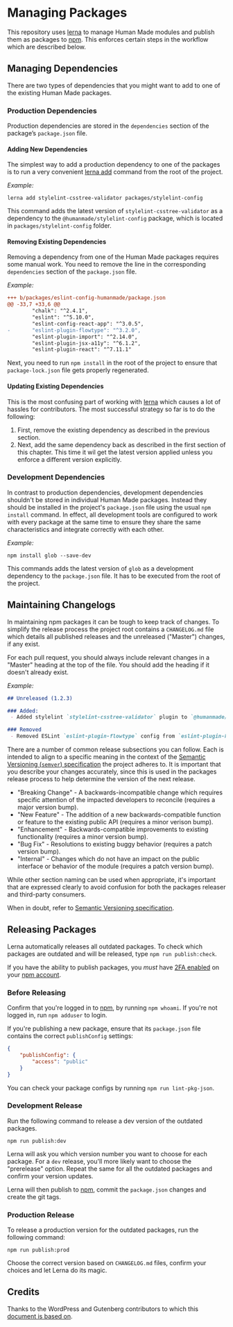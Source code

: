 # Managing Packages

This repository uses [lerna] to manage Human Made modules and publish them as packages to [npm]. This enforces certain steps in the workflow which are described below.

## Managing Dependencies

There are two types of dependencies that you might want to add to one of the existing Human Made packages.

### Production Dependencies

Production dependencies are stored in the `dependencies` section of the package’s `package.json` file.

#### Adding New Dependencies

The simplest way to add a production dependency to one of the packages is to run a very convenient [lerna add](https://github.com/lerna/lerna/tree/master/commands/add#readme) command from the root of the project.

_Example:_

```shell
lerna add stylelint-csstree-validator packages/stylelint-config
```

This command adds the latest version of `stylelint-csstree-validator` as a dependency to the `@humanmade/stylelint-config` package, which is located in `packages/stylelint-config` folder.

#### Removing Existing Dependencies

Removing a dependency from one of the Human Made packages requires some manual work. You need to remove the line in the corresponding `dependencies` section of the `package.json` file.

_Example:_
```diff
+++ b/packages/eslint-config-humanmade/package.json
@@ -33,7 +33,6 @@
 		"chalk": "^2.4.1",
 		"eslint": "^5.10.0",
 		"eslint-config-react-app": "^3.0.5",
-		"eslint-plugin-flowtype": "^3.2.0",
 		"eslint-plugin-import": "^2.14.0",
 		"eslint-plugin-jsx-a11y": "^6.1.2",
 		"eslint-plugin-react": "^7.11.1"
```

Next, you need to run `npm install` in the root of the project to ensure that `package-lock.json` file gets properly regenerated.

#### Updating Existing Dependencies

This is the most confusing part of working with [lerna] which causes a lot of hassles for contributors. The most successful strategy so far is to do the following:
 1. First, remove the existing dependency as described in the previous section.
 2. Next, add the same dependency back as described in the first section of this chapter. This time it wil get the latest version applied unless you enforce a different version explicitly.

### Development Dependencies

In contrast to production dependencies, development dependencies shouldn't be stored in individual Human Made packages. Instead they should be installed in the project's `package.json` file using the usual `npm install` command. In effect, all development tools are configured to work with every package at the same time to ensure they share the same characteristics and integrate correctly with each other.

_Example:_

```shell
npm install glob --save-dev
```

This commands adds the latest version of `glob` as a development dependency to the `package.json` file. It has to be executed from the root of the project.

## Maintaining Changelogs

In maintaining npm packages it can be tough to keep track of changes. To simplify the release process the project root contains a `CHANGELOG.md` file which details all published releases and the unreleased ("Master") changes, if any exist.

For each pull request, you should always include relevant changes in a "Master" heading at the top of the file. You should add the heading if it doesn't already exist.

_Example:_

```md
## Unreleased (1.2.3)

### Added:
 - Added stylelint `stylelint-csstree-validator` plugin to `@humanmade/sty;elint-config`

### Removed
 - Removed ESLint `eslint-plugin-flowtype` config from `eslint-plugin-humanmade`
```

There are a number of common release subsections you can follow. Each is intended to align to a specific meaning in the context of the [Semantic Versioning (`semver`) specification](https://semver.org/) the project adheres to. It is important that you describe your changes accurately, since this is used in the packages release process to help determine the version of the next release.

- "Breaking Change" - A backwards-incompatible change which requires specific attention of the impacted developers to reconcile (requires a major version bump).
- "New Feature" - The addition of a new backwards-compatible function or feature to the existing public API (requires a minor verison bump).
- "Enhancement" - Backwards-compatible improvements to existing functionality (requires a minor version bump).
- "Bug Fix" - Resolutions to existing buggy behavior (requires a patch version bump).
- "Internal" - Changes which do not have an impact on the public interface or behavior of the module (requires a patch version bump).

While other section naming can be used when appropriate, it's important that are expressed clearly to avoid confusion for both the packages releaser and third-party consumers.

When in doubt, refer to [Semantic Versioning specification](https://semver.org/).

## Releasing Packages

Lerna automatically releases all outdated packages. To check which packages are outdated and will be released, type `npm run publish:check`.

If you have the ability to publish packages, you _must_ have [2FA enabled](https://docs.npmjs.com/getting-started/using-two-factor-authentication) on your [npm account][npm].

### Before Releasing

Confirm that you're logged in to [npm], by running `npm whoami`. If you're not logged in, run `npm adduser` to login.

If you're publishing a new package, ensure that its `package.json` file contains the correct `publishConfig` settings:

```json
{
	"publishConfig": {
		"access": "public"
	}
}
```

You can check your package configs by running `npm run lint-pkg-json`.

### Development Release

Run the following command to release a dev version of the outdated packages.

```shell
npm run publish:dev
```

Lerna will ask you which version number you want to choose for each package. For a `dev` release, you'll more likely want to choose the "prerelease" option. Repeat the same for all the outdated packages and confirm your version updates.

Lerna will then publish to [npm], commit the `package.json` changes and create the git tags.

### Production Release

To release a production version for the outdated packages, run the following command:

```shell
npm run publish:prod
```

Choose the correct version based on `CHANGELOG.md` files, confirm your choices and let Lerna do its magic.

## Credits

Thanks to the WordPress and Gutenberg contributors to which this [document is based on](https://github.com/WordPress/gutenberg/blob/master/packages/README.md).

[lerna]: https://lerna.js.org/
[npm]: https://www.npmjs.com/
